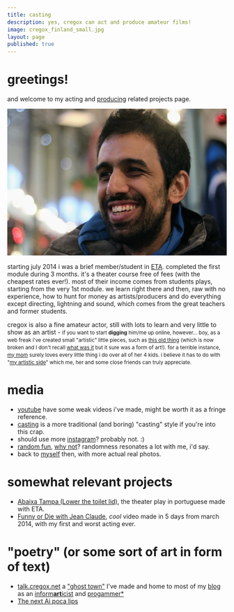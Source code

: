 ```yaml
---
title: casting
description: yes, cregox can act and produce amateur films!
image: cregox_finland_small.jpg
layout: page
published: true
---
```


# greetings!

and welcome to my acting and [producing](/film) related projects page.

![myself in finland, photo by @guzforster](cregox_finland_(by_guz).jpg)

starting july 2014 i was a brief member/student in [ETA](http://www.estudiodetreinamento.com.br/). completed the first module during 3 months. it's a theater course free of fees (with the cheapest rates ever!). most of their income comes from students plays, starting from the very 1st module. we learn right there and then, raw with no experience, how to hunt for money as artists/producers and do everything except directing, lightning and sound, which comes from the great teachers and former students.

cregox is also a fine amateur actor, still with lots to learn and very little to show as an artist - <small>if you want to start **digging** him/me up online, however... boy, as a web freak i've created small "artistic" little pieces, such as [this old thing](https://en.wikipedia.org/wiki/User:Cregox/-%3F_wiki%3F) (which is now broken and I don't recall [what was it](https://en.wikipedia.org/w/index.php?title=User:Cregox&oldid=220362058) but it sure was a form of art!). for a terrible instance, [my mom](https://www.quora.com/What-kind-of-hobbies-do-highly-intelligent-i-e-those-with-intelligence-levels-beyond-the-exceptional-people-have/answer/Caue-Rego?srid=ptsW) surely loves every little thing i do over all of her 4 kids. i believe it has to do with "[my artistic side](https://github.com/cauerego/cauerego.github.io/wiki/a-novel-about-the-other-novel)" which me, her and some close friends can truly appreciate.</small>

# media

- [youtube](https://www.youtube.com/c/cauerego) have some weak videos i've made, might be worth it as a fringe reference.
- [casting](https://b.cregox.net/caue-casting) is a more traditional (and boring) "casting" style if you're into this crap.
- should use more [instagram](https://www.instagram.com/cregox/)? probably not. :)
- [random fun](/random), [why not](http://talk.cregox.net/t/focus-on-mario-forget-the-rest-of-universe/7919)? randomness resonates a lot with me, i'd say.
- back to [myself](/myself) then, with more actual real photos.

# somewhat relevant projects

- [Abaixa Tampa (Lower the toilet lid)](http://abaixatampa.wordpress.com/), the theater play in portuguese made with ETA.
- [Funny or Die with Jean Claude](http://youtu.be/fxMaeJjY4jk), *cool* video made in 5 days from march 2014, with my first and worst acting ever.

# "poetry" (or some sort of art in form of text)

- [talk.cregox.net](http://talk.cregox.net/) a ["ghost town"](http://talk.cregox.net/t/a-beginning-for-the-forums-here/7#7) I've made and home to most of my [blog](/blog) as an [inform**art**icist](http://talk.cregox.net/t/to-kstanley-can-a-neat-mario-start-up-a-basiux/7914) and [progammer*](http://talk.cregox.net/t/yeah-im-also-a-progammer/7676)
- [The next Ai poca lips](http://blog.cregox.net/the-next-ai-poca-lips-r23K6m6)
